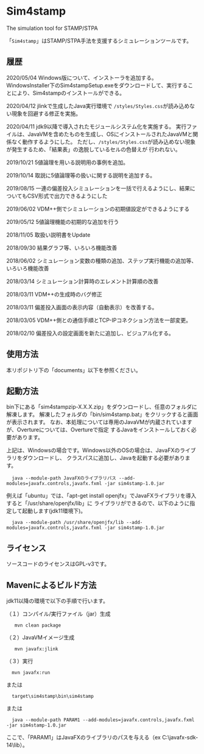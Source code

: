 # Sim4stamp

The simulation tool for STAMP/STPA

「`Sim4stamp`」はSTAMP/STPA手法を支援するシミュレーションツールです。

## 履歴

2020/05/04 Windows版について、インストーラを追加する。
           WindowsInstaller下のSim4stampSetup.exeをダウンロードして、実行することにより、Sim4stampのインストールができる。

2020/04/12 jlinkで生成したJava実行環境で `/styles/Styles.css`が読み込めない現象を回避する修正を実施。

2020/04/11 jdk9以降で導入されたモジュールシステム化を実施する。
           実行ファイルは、JavaVMを含めたものを生成し、OSにインストールされたJavaVMと関係なく動作するようにした。
           ただし、`/styles/Styles.css`が読み込めない現象が発生するため、「結果表」の逸脱しているセルの色替えが
           行われない。

2019/10/21 5値論理を用いる説明用の事例を追加。

2019/10/14 取説に5値論理等の扱いに関する説明を追加する。

2019/08/15 一連の偏差投入シミュレーションを一括で行えるようにし、結果についてもCSV形式で出力できるようにした

2019/06/02 VDM++側でシミュレーションの初期値設定ができるようにする

2019/05/12 5値論理機能の初期的な追加を行う

2018/11/05 取扱い説明書をUpdate

2018/09/30 結果グラフ等、いろいろ機能改善

2018/06/02 シミュレーション変数の種類の追加、ステップ実行機能の追加等、いろいろ機能改善

2018/03/14 シミュレーション計算時のエレメント計算順の改善

2018/03/11 VDM++の生成時のバグ修正

2018/03/11 偏差投入画面の表示内容（自動表示）を改善する。

2018/03/05 VDM++側との通信手順とTCP-IPコネクション方法を一部変更。

2018/02/10 偏差投入の設定画面を新たに追加し、ビジュアル化する。


## 使用方法

本リポジトリ下の「documents」以下を参照ください。

## 起動方法

   bin下にある「sim4stampzip-X.X.X.zip」をダウンロードし、任意のフォルダに解凍します。
   解凍したフォルダの「bin/sim4stamp.bat」をクリックすると画面が表示されます。
   なお、本処理については専用のJavaVMが内蔵されていますが、Overtureについては、Overtureで指定
   するJavaをインストールしておく必要があります。

   上記は、Windowsの場合です。Windows以外のOSの場合は、JavaFXのライブラリをダウンロードし、
   クラスパスに追加し、Javaを起動する必要があります。
```
  java --module-path JavaFXのライブラリパス --add-modules=javafx.controls,javafx.fxml -jar sim4stamp-1.0.jar
```

   例えば「ubuntu」では、「apt-get install openjfx」でJavaFXライブラリを導入すると「/usr/share/openjfx/lib」に
   ライブラリができるので、以下のように指定して起動します(jdk11環境下)。
```
  java --module-path /usr/share/openjfx/lib --add-modules=javafx.controls,javafx.fxml -jar sim4stamp-1.0.jar
```

## ライセンス

ソースコードのライセンスはGPL-v3です。

## Mavenによるビルド方法

jdk11以降の環境で以下の手順で行います。

（１）コンパイル/実行ファイル（jar）生成

```
   mvn clean package
```

（２）JavaVMイメージ生成

```
   mvn javafx:jlink

```
（３）実行

```
  mvn javafx:run
```
  または
```
  target\sim4stamp\bin\sim4stamp
```
  または
```
  java --module-path PARAM1 --add-modules=javafx.controls,javafx.fxml -jar sim4stamp-1.0.jar
```
  ここで、「PARAM1」はJavaFXのライブラリのパスを与える（ex C:\javafx-sdk-14\lib）。

